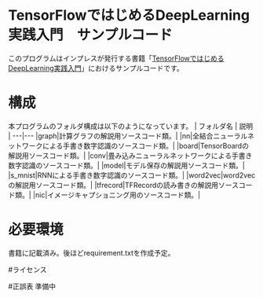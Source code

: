 TensorFlowではじめるDeepLearning実践入門　サンプルコード
====

このプログラムはインプレスが発行する書籍「[TensorFlowではじめるDeepLearning実践入門](https://book.impress.co.jp/books/1117101113)」におけるサンプルコードです。

# 構成

本プログラムのフォルダ構成は以下のようになっています。
| フォルダ名 | 説明 |
---|---
|graph|計算グラフの解説用ソースコード類。|
|nn|全結合ニューラルネットワークによる手書き数字認識のソースコード類。|
|board|TensorBoardの解説用ソースコード類。|
|conv|畳み込みニューラルネットワークによる手書き数字認識のソースコード類。|
|model|モデル保存の解説用ソースコード類。|
|s_mnist|RNNによる手書き数字認識のソースコード類。|
|word2vec|word2vecの解説用ソースコード類。|
|tfrecord|TFRecordの読み書きの解説用ソースコード類。|
|nic|イメージキャプショニング用のソースコード類。|

# 必要環境
書籍に記載済み。後ほどrequirement.txtを作成予定。

#ライセンス

#正誤表
準備中